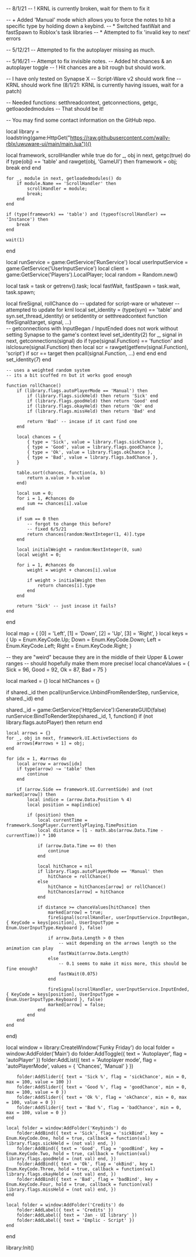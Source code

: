 -- 8/1/21
-- ! KRNL is currently broken, wait for them to fix it

-- + Added 'Manual' mode which allows you to force the notes to hit a specific type by holding down a keybind.
-- * Switched fastWait and fastSpawn to Roblox's task libraries
-- * Attempted to fix 'invalid key to next' errors

-- 5/12/21
-- Attempted to fix the autoplayer missing as much.

-- 5/16/21
-- Attempt to fix invisible notes.
-- Added hit chances & an autoplayer toggle
-- ! Hit chances are a bit rough but should work.

-- I have only tested on Synapse X 
-- Script-Ware v2 should work fine
-- KRNL should work fine (8/1/21: KRNL is currently having issues, wait for a patch)

-- Needed functions: setthreadcontext, getconnections, getgc, getloaodedmodules 
-- That should be it!

-- You may find some contact information on the GitHub repo.

local library = loadstring(game:HttpGet("https://raw.githubusercontent.com/wally-rblx/uwuware-ui/main/main.lua"))()

local framework, scrollHandler
while true do
    for _, obj in next, getgc(true) do
        if type(obj) == 'table' and rawget(obj, 'GameUI') then
            framework = obj;
            break
        end 
    end

    for _, module in next, getloadedmodules() do
        if module.Name == 'ScrollHandler' then
            scrollHandler = module;
            break;
        end
    end

    if (type(framework) == 'table') and (typeof(scrollHandler) == 'Instance') then
        break
    end

    wait(1)
end

local runService = game:GetService('RunService')
local userInputService = game:GetService('UserInputService')
local client = game:GetService('Players').LocalPlayer;
local random = Random.new()

local task = task or getrenv().task;
local fastWait, fastSpawn = task.wait, task.spawn;

local fireSignal, rollChance do
    -- updated for script-ware or whatever
    -- attempted to update for krnl 
    local set_identity = (type(syn) == 'table' and syn.set_thread_identity) or setidentity or setthreadcontext
    function fireSignal(target, signal, ...)    
        -- getconnections with InputBegan / InputEnded does not work without setting Synapse to the game's context level
        set_identity(2) 
        for _, signal in next, getconnections(signal) do
            if type(signal.Function) == 'function' and islclosure(signal.Function) then
                local scr = rawget(getfenv(signal.Function), 'script')
                if scr == target then
                    pcall(signal.Function, ...)
                end
            end
        end
        set_identity(7)
    end

    -- uses a weighted random system
    -- its a bit scuffed rn but it works good enough

    function rollChance()
        if (library.flags.autoPlayerMode == 'Manual') then
            if (library.flags.sickHeld) then return 'Sick' end
            if (library.flags.goodHeld) then return 'Good' end
            if (library.flags.okayHeld) then return 'Ok' end
            if (library.flags.missHeld) then return 'Bad' end

            return 'Bad' -- incase if it cant find one
        end

        local chances = {
            { type = 'Sick', value = library.flags.sickChance },
            { type = 'Good', value = library.flags.goodChance },
            { type = 'Ok', value = library.flags.okChance },
            { type = 'Bad', value = library.flags.badChance },
        }
        
        table.sort(chances, function(a, b) 
            return a.value > b.value 
        end)

        local sum = 0;
        for i = 1, #chances do
            sum += chances[i].value
        end

        if sum == 0 then
            -- forgot to change this before?
            -- fixed 6/5/21
            return chances[random:NextInteger(1, 4)].type 
        end

        local initialWeight = random:NextInteger(0, sum)
        local weight = 0;

        for i = 1, #chances do
            weight = weight + chances[i].value

            if weight > initialWeight then
                return chances[i].type
            end
        end

        return 'Sick' -- just incase it fails?
    end
end

local map = { [0] = 'Left', [1] = 'Down', [2] = 'Up', [3] = 'Right', }
local keys = { Up = Enum.KeyCode.Up; Down = Enum.KeyCode.Down; Left = Enum.KeyCode.Left; Right = Enum.KeyCode.Right; }

-- they are "weird" because they are in the middle of their Upper & Lower ranges 
-- should hopefully make them more precise!
local chanceValues = {
    Sick = 96,
    Good = 92,
    Ok = 87,
    Bad = 75
}

local marked = {}
local hitChances = {}

if shared._id then
    pcall(runService.UnbindFromRenderStep, runService, shared._id)
end

shared._id = game:GetService('HttpService'):GenerateGUID(false)
runService:BindToRenderStep(shared._id, 1, function()
    if (not library.flags.autoPlayer) then return end

    local arrows = {}
    for _, obj in next, framework.UI.ActiveSections do
        arrows[#arrows + 1] = obj;
    end

    for idx = 1, #arrows do
        local arrow = arrows[idx]
        if type(arrow) ~= 'table' then 
            continue
        end

        if (arrow.Side == framework.UI.CurrentSide) and (not marked[arrow]) then
            local indice = (arrow.Data.Position % 4)
            local position = map[indice]
            
            if (position) then
                local currentTime = framework.SongPlayer.CurrentlyPlaying.TimePosition
                local distance = (1 - math.abs(arrow.Data.Time - currentTime)) * 100

                if (arrow.Data.Time == 0) then
                    continue
                end

                local hitChance = nil
                if library.flags.autoPlayerMode == 'Manual' then
                    hitChance = rollChance()
                else
                    hitChance = hitChances[arrow] or rollChance()
                    hitChances[arrow] = hitChance
                end

                if distance >= chanceValues[hitChance] then
                    marked[arrow] = true;
                    fireSignal(scrollHandler, userInputService.InputBegan, { KeyCode = keys[position], UserInputType = Enum.UserInputType.Keyboard }, false)

                    if arrow.Data.Length > 0 then
                        -- wait depending on the arrows length so the animation can play
                        fastWait(arrow.Data.Length)
                    else
                        -- 0.1 seems to make it miss more, this should be fine enough?
                        fastWait(0.075) 
                    end

                    fireSignal(scrollHandler, userInputService.InputEnded, { KeyCode = keys[position], UserInputType = Enum.UserInputType.Keyboard }, false)
                    marked[arrow] = false;
                end
            end
        end
    end
end)

local window = library:CreateWindow('Funky Friday') do
    local folder = window:AddFolder('Main') do
        folder:AddToggle({ text = 'Autoplayer', flag = 'autoPlayer' })
        folder:AddList({ text = 'Autoplayer mode', flag = 'autoPlayerMode', values = { 'Chances', 'Manual' } })

        folder:AddSlider({ text = 'Sick %', flag = 'sickChance', min = 0, max = 100, value = 100 })
        folder:AddSlider({ text = 'Good %', flag = 'goodChance', min = 0, max = 100, value = 0 })
        folder:AddSlider({ text = 'Ok %', flag = 'okChance', min = 0, max = 100, value = 0 })
        folder:AddSlider({ text = 'Bad %', flag = 'badChance', min = 0, max = 100, value = 0 })
    end

    local folder = window:AddFolder('Keybinds') do
        folder:AddBind({ text = 'Sick', flag = 'sickBind', key = Enum.KeyCode.One, hold = true, callback = function(val) library.flags.sickHeld = (not val) end, })
        folder:AddBind({ text = 'Good', flag = 'goodBind', key = Enum.KeyCode.Two, hold = true, callback = function(val) library.flags.goodHeld = (not val) end, })
        folder:AddBind({ text = 'Ok', flag = 'okBind', key = Enum.KeyCode.Three, hold = true, callback = function(val) library.flags.okayHeld = (not val) end, })
        folder:AddBind({ text = 'Bad', flag = 'badBind', key = Enum.KeyCode.Four, hold = true, callback = function(val) library.flags.missHeld = (not val) end, })
    end

    local folder = window:AddFolder('Credits') do
        folder:AddLabel({ text = 'Credits' })
        folder:AddLabel({ text = 'Jan - UI library' })
        folder:AddLabel({ text = 'Emplic - Script' })
    end
end

library:Init()
